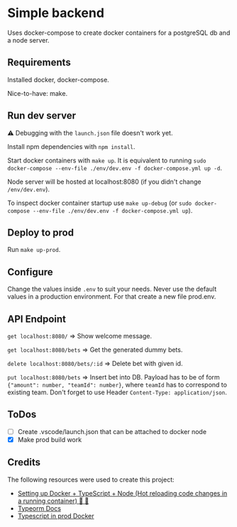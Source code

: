 # Simple backend

Uses docker-compose to create docker containers for a postgreSQL db and a node server.

## Requirements

Installed docker, docker-compose.

Nice-to-have: make.

## Run dev server

⚠️ Debugging with the `launch.json` file doesn't work yet.

Install npm dependencies with `npm install`.

Start docker containers with `make up`.
It is equivalent to running `sudo docker-compose --env-file ./env/dev.env -f docker-compose.yml up -d`.

Node server will be hosted at localhost:8080 (if you didn't change `/env/dev.env`).

To inspect docker container startup use `make up-debug` (or `sudo docker-compose --env-file ./env/dev.env -f docker-compose.yml up`).

## Deploy to prod

Run `make up-prod`.

## Configure

Change the values inside `.env` to suit your needs. Never use the default values in a production environment. For that create a new file prod.env.

## API Endpoint

`get localhost:8080/` => Show welcome message.

`get localhost:8080/bets` => Get the generated dummy bets.

`delete localhost:8080/bets/:id` => Delete bet with given id.

`put localhost:8080/bets` => Insert bet into DB. Payload has to be of form `{"amount": number, "teamId": number}`, where `teamId` has to correspond to existing team. Don't forget to use Header `Content-Type: application/json`.

## ToDos

- [ ] Create .vscode/launch.json that can be attached to docker node
- [x] Make prod build work

## Credits

The following resources were used to create this project:

- [Setting up Docker + TypeScript + Node (Hot reloading code changes in a running container) 🦄 🚀](https://dev.to/dariansampare/setting-up-docker-typescript-node-hot-reloading-code-changes-in-a-running-container-2b2f)
- [Typeorm Docs](https://orkhan.gitbook.io/typeorm/docs/)
- [Typescript in prod Docker](https://simplernerd.com/docker-typescript-production/)